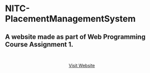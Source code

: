 # NITC-PlacementManagementSystem
## A website made as part of Web Programming Course Assignment 1.



&nbsp;
<div align="center">
<a href="https://tomsaju2001.github.io/NITC-PlacementManagementSystem/" target="_blank">
  Visit Website
</a>
</div>
&nbsp;
